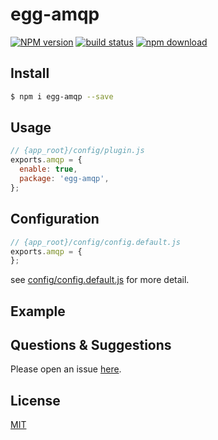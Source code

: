 # egg-amqp

[![NPM version][npm-image]][npm-url]
[![build status][travis-image]][travis-url]
[![npm download][download-image]][download-url]

[npm-image]: https://img.shields.io/npm/v/egg-amqp.svg?style=flat-square
[npm-url]: https://npmjs.org/package/egg-amqp
[travis-image]: https://img.shields.io/travis/Siubaak/egg-amqp.svg?style=flat-square
[travis-url]: https://travis-ci.org/Siubaak/egg-amqp
[download-image]: https://img.shields.io/npm/dm/egg-amqp.svg?style=flat-square
[download-url]: https://npmjs.org/package/egg-amqp

<!--
Description here.
-->

## Install

```bash
$ npm i egg-amqp --save
```

## Usage

```js
// {app_root}/config/plugin.js
exports.amqp = {
  enable: true,
  package: 'egg-amqp',
};
```

## Configuration

```js
// {app_root}/config/config.default.js
exports.amqp = {
};
```

see [config/config.default.js](config/config.default.js) for more detail.

## Example

<!-- example here -->

## Questions & Suggestions

Please open an issue [here](https://github.com/eggjs/egg/issues).

## License

[MIT](LICENSE)
